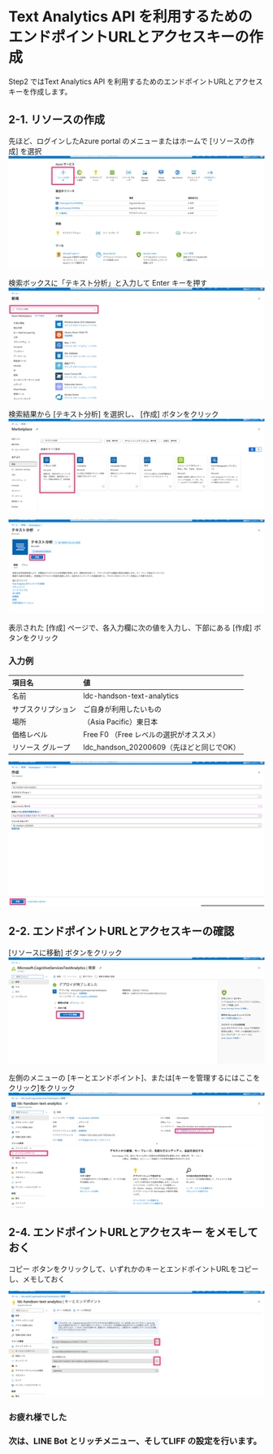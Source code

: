# Text Analytics API を利用するためのエンドポイントURLとアクセスキーの作成

Step2 ではText Analytics API を利用するためのエンドポイントURLとアクセスキーを作成します。

## 2-1. リソースの作成

先ほど、ログインしたAzure portal のメニューまたはホームで [リソースの作成] を選択
![ホーム_Microsoft_Azure](https://raw.githubusercontent.com/torisankanasan/katacoda-scenarios/master/SetupAzureAI/images/ホーム_Microsoft_Azure.png)

検索ボックスに「テキスト分析」と入力して Enter キーを押す
![analytics_新規_-_Microsoft_Azure](https://raw.githubusercontent.com/torisankanasan/katacoda-scenarios/master/SetupAzureAI/images/analytics_新規_-_Microsoft_Azure.png)

検索結果から [テキスト分析] を選択し、 [作成] ボタンをクリック
![analytics_Marketplace_-_Microsoft_Azure](https://raw.githubusercontent.com/torisankanasan/katacoda-scenarios/master/SetupAzureAI/images/analytics_Marketplace_-_Microsoft_Azure.png)

![テキスト分析_-_Microsoft_Azure](https://raw.githubusercontent.com/torisankanasan/katacoda-scenarios/master/SetupAzureAI/images/テキスト分析_-_Microsoft_Azure.png)

表示された [作成] ページで、各入力欄に次の値を入力し、下部にある [作成] ボタンをクリック

### 入力例

|  項目名  |  値  |
| :-- | :-- |
|  名前  |  ldc-handson-text-analytics  |
|  サブスクリプション  |  ご自身が利用したいもの  |
|  場所  |  （Asia Pacific）東日本  |
|  価格レベル |  Free F0 （Free レベルの選択がオススメ）  |
|  リソース グループ  |  ldc_handson_20200609（先ほどと同じでOK）  |

![作成_-_Microsoft_Azure](https://raw.githubusercontent.com/torisankanasan/katacoda-scenarios/master/SetupAzureAI/images/作成_-_Microsoft_Azure.png)

## 2-2. エンドポイントURLとアクセスキーの確認

 [リソースに移動] ボタンをクリック
 ![Microsoft_CognitiveServicesTextAnalytics___概要_-_Microsoft_Azure](https://raw.githubusercontent.com/torisankanasan/katacoda-scenarios/master/SetupAzureAI/images/Microsoft_CognitiveServicesTextAnalytics___概要_-_Microsoft_Azure.png)

左側のメニューの [キーとエンドポイント]、または[キーを管理するにはここをクリック]をクリック
![ldc-handson-text-analytics_-_Microsoft_Azure](https://raw.githubusercontent.com/torisankanasan/katacoda-scenarios/master/SetupAzureAI/images/ldc-handson-text-analytics_-_Microsoft_Azure.png)

## 2-4. エンドポイントURLとアクセスキー をメモしておく

コピー ボタンをクリックして、いずれかのキーとエンドポイントURLをコピーし、メモしておく

![ldc-handson-text-analytics___キーとエンドポイント_-_Microsoft_Azure](https://raw.githubusercontent.com/torisankanasan/katacoda-scenarios/master/SetupAzureAI/images/ldc-handson-text-analytics___キーとエンドポイント_-_Microsoft_Azure.png)

### お疲れ様でした
### 次は、LINE Bot とリッチメニュー、そしてLIFF の設定を行います。